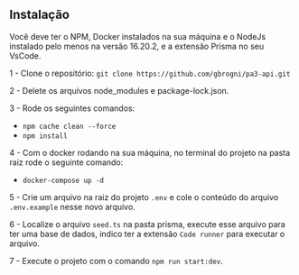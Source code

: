 ## Instalação

Você deve ter o NPM, Docker instalados na sua máquina e o NodeJs instalado pelo menos na versão 16.20.2, e a extensão Prisma no seu VsCode.

1 - Clone o repositório: 
  `git clone https://github.com/gbrogni/pa3-api.git`

2 - Delete os arquivos node_modules e package-lock.json.

3 - Rode os seguintes comandos: 
 - `npm cache clean --force`
 - `npm install`

4 - Com o docker rodando na sua máquina, no terminal do projeto na pasta raiz rode o seguinte comando: 
  - `docker-compose up -d`

5 - Crie um arquivo na raiz do projeto `.env` e cole o conteúdo do arquivo `.env.example` nesse novo arquivo.

6 - Localize o arquivo `seed.ts` na pasta prisma, execute esse arquivo para ter uma base de dados, indico ter a extensão `Code runner` para executar o arquivo.

7 - Execute o projeto com o comando `npm run start:dev`.
